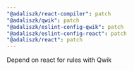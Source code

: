 ```yaml
---
"@adaliszk/react-compiler": patch
"@adaliszk/qwik": patch
"@adaliszk/eslint-config-qwik": patch
"@adaliszk/eslint-config-react": patch
"@adaliszk/react": patch
---
```


Depend on react for rules with Qwik
